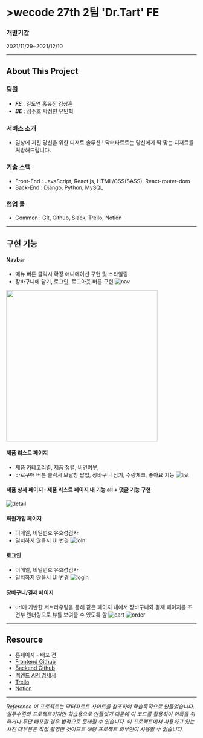 # >wecode 27th 2팀 'Dr.Tart' FE

### 개발기간 
2021/11/29~2021/12/10

---
## About This Project

### 팀원
- **_FE_** : 길도연 홍유진 김상훈
- **_BE_** : 성주호 박정현 유민혁

### 서비스 소개
- 일상에 지친 당신을 위한 디저트 솔루션 ! 닥터타르트는 당신에게 딱 맞는 디저트를 처방해드립니다.

### 기술 스택
- Front-End : JavaScript, React.js, HTML/CSS(SASS), React-router-dom 
- Back-End : Django, Python, MySQL 

### 협업 툴
- Common : Git, Github, Slack, Trello, Notion

---

## 구현 기능

#### Navbar
- 메뉴 버튼 클릭시 확장 애니메이션 구현 및 스타일링
- 장바구니에 담기, 로그인, 로그아웃 버튼 구현
![nav](https://drive.google.com/uc?id=1tsY0X7t5k2UZuCz4tp9xXWuUgKnSStEO)
<img src="https://drive.google.com/uc?id=1tsY0X7t5k2UZuCz4tp9xXWuUgKnSStEO"  width="400" height="400"/>

#### 제품 리스트 페이지 
- 제품 카테고리별, 제품 정렬, 비건여부, 
- 바로구매 버튼 클릭시 모달창 팝업, 장바구니 담기, 수량체크, 좋아요 기능
![list](https://drive.google.com/uc?id=1mxV6GlFQtoi3OIaDjPHU6QlO-InMlUJz)

#### 제품 상세 페이지 : 제품 리스트 페이지 내 기능 all + 댓글 기능 구현
![detail](https://drive.google.com/uc?id=1X5I6zcOWwp5T9QOUCPRjY74sdZm4nsii)

#### 회원가입 페이지
- 이메일, 비밀번호 유효성검사
- 일치하지 않을시 UI 변경
![join](https://drive.google.com/uc?id=1dovBOrLyRspn5_hKJt1SIlBvtnh8fd6n)

#### 로그인
- 이메일, 비밀번호 유효성검사
- 일치하지 않을시 UI 변경
![login](https://drive.google.com/uc?id=1YdpCVyuV5_GhQZgMT68qYO0g30gO8Lbn)

#### 장바구니/결제 페이지
- url에 기반한 서브라우팅을 통해 같은 페이지 내에서 장바구니와 결제 페이지를 조건부 렌더링으로 뷰를 보여줄 수 있도록 함
![cart](https://drive.google.com/uc?id=1-5F99NHvB7cJmE7_Dee1U-Ps8C3irJ6c)
![order](https://drive.google.com/uc?id=1ORGRPMhw4Oa8JhciqOFenX8oiNkFcF8E)

---

## Resource

- 홈페이지 - 배포 전
- [Frontend Github](https://github.com/wecode-bootcamp-korea/27-1st-DrTart-frontend)
- [Backend Github](https://github.com/wecode-bootcamp-korea/27-1st-DrTart-backend/pulls)
- [백엔드 API 명세서](https://docs.google.com/spreadsheets/d/1n2_Wbt1LcQuaXMw_rSI5OrGETkpUJidcoyRMXQbgb3w/edit#gid=0)
- [Trello](https://trello.com/b/dFkizfeW)
- [Notion](https://www.notion.so/Dr-Tart-3b4e438bb0804ee3bfba830b111c2942)

---

_Reference 이 프로젝트는 닥터자르트 사이트를 참조하여 학습목적으로 만들었습니다. 
실무수준의 프로젝트이지만 학습용으로 만들었기 때문에 이 코드를 활용하여 이득을 취하거나 무단 배포할 경우 법적으로 문제될 수 있습니다. 
이 프로젝트에서 사용하고 있는 사진 대부분은 직접 촬영한 것이므로 해당 프로젝트 외부인이 사용할 수 없습니다._
